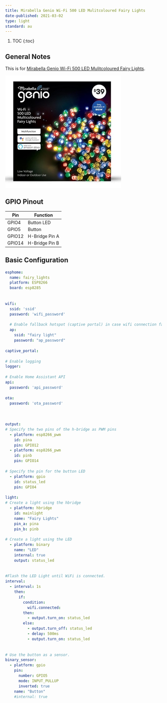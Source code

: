 ```yaml
---
title: Mirabella Genio Wi-Fi 500 LED Mulitcoloured Fairy Lights
date-published: 2021-03-02
type: light
standard: au
---
```


1. TOC
{:toc}


## General Notes

This is for [Mirabella Genio Wi-Fi 500 LED Mulitcoloured Fairy Lights](https://www.mirabellagenio.com.au/product-range/mirabella-genio-wi-fi-500-led-mulitcoloured-fairy-lights/).

![Mirabella Genio Wi-Fi 500 LED Mulitcoloured Fairy Lights](./Mirabella-Genio-Wi-Fi-500-LED-Mulitcoloured-Fairy-Lights.jpg "Genio Wi-Fi 500 LED Fairy Lights")


## GPIO Pinout

| Pin     | Function                           |
|---------|------------------------------------|
| GPIO4   | Button LED                         |
| GPIO5   | Button                             |
| GPIO12  | H-Bridge Pin A                     |
| GPIO14  | H-Bridge Pin B                     |

## Basic Configuration

```yaml
esphome:
  name: fairy_lights
  platform: ESP8266
  board: esp8285


wifi:
  ssid: 'ssid'
  password: 'wifi_password'

  # Enable fallback hotspot (captive portal) in case wifi connection fails
  ap:
    ssid: "fairy light"
    password: "ap_password"

captive_portal:

# Enable logging
logger:

# Enable Home Assistant API
api:
  password: 'api_password'

ota:
  password: 'ota_password'



output:
# Specify the two pins of the h-bridge as PWM pins
  - platform: esp8266_pwm
    id: pina
    pin: GPIO12
  - platform: esp8266_pwm
    id: pinb
    pin: GPIO14

# Specify the pin for the button LED
  - platform: gpio
    id: status_led
    pin: GPIO4

light:
# Create a light using the hbridge
  - platform: hbridge
    id: mainlight
    name: "Fairy Lights"
    pin_a: pina
    pin_b: pinb

# Create a light using the LED
  - platform: binary
    name: "LED"
    internal: true
    output: status_led


#Flash the LED Light until WiFi is connected.
interval:
  - interval: 1s
    then:
      if:
        condition:
          wifi.connected:
        then:
          - output.turn_on: status_led
        else:
          - output.turn_off: status_led
          - delay: 500ms
          - output.turn_on: status_led


# Use the button as a sensor.
binary_sensor:
  - platform: gpio
    pin:
      number: GPIO5
      mode: INPUT_PULLUP
      inverted: true
    name: "Button"
    #internal: true
```
